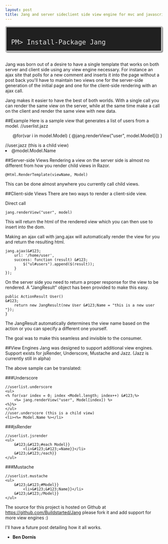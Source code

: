 ```yaml
---
layout: post
title: Jang and server sideclient side view engine for mvc and javascript
---
```


<div style="background-color: #202020; border: 4px solid #C0C0C0;border-radius: 5px 5px 5px 5px;box-shadow: 2px 2px 3px #6E6E6E;color: #E2E2E2;display: block;font: 1.5em 'andale mono','lucida console',monospace; overflow: auto; padding:15px; margin-bottom: 1.5em;"><p style="margin-bottom:0;">PM&gt; Install-Package Jang</p></div>

Jang was born out of a desire to have a single template that works on both server and client side using any view engine necessary. 
For instance an ajax site that polls for a new comment and inserts it into the page without a post back you'll have to maintain two views
one for the server-side generation of the initial page and one for the client-side rendering with an ajax call. 

Jang makes it easier to have the best of both worlds. With a single call you can render the same view on the server, while at the same time make a call
on the client and render the same view with new data.

##Example
Here is a sample view that generates a list of users from a model.
    //userlist.jazz
    <ul>
        @for(var i in model.Model) &#123;
            @jang.renderView("user", model.Model[i])
        }
    </ul>
    //user.jazz (this is a child view)
    <li>@model.Model.Name</li>


##Server-side Views
Rendering a view on the server side is almost no different from how you render child views in Razor.

    @Html.RenderTemplate(viewName, Model)

This can be done almost anywhere you currently call child views.
    
##Client-side Views
There are two ways to render a client-side view.

Direct call

    jang.renderView("user", model)

    
This will return the html of the rendered view which you can then use to insert into the dom.

Making an ajax call with jang.ajax will automatically render the view for you and return the resulting html.

    jang.ajax(&#123;
        url: '/home/user',
        success: function (result) &#123;
            $("ul#users").append($(result));
        }
    });


On the server side you need to return a proper response for the view to be rendered. A "JangResult" object has been provided to make this easy.

    public ActionResult User()
    &#123;
        return new JangResult(new User &#123;Name = "this is a new user "});
    }


The JangResult automatically determines the view name based on the action or you can specify a different one yourself.

The goal was to make this seamless and invisible to the consumer.

##View Engines
Jang was designed to support additional view engines. Support exists for jsRender, Underscore, Mustache and Jazz. (Jazz is currently still in alpha)

The above sample can be translated:

###Underscore
    
    //userlist.underscore
    <ul>
	<% for(var index = 0; index <Model.length; index++) &#123;%>
		<%= jang.renderView("user", Model[index]) %>
	<%}%>
    </ul>
    //user.underscore (this is a child view)
    <li><%= Model.Name %></li>
	
###jsRender

    //userlist.jsrender
	<ul>
		&#123;&#123;#each Model}}
			<li>&#123;&#123;=Name}}</li>
		&#123;&#123;/each}}
	</ul>

###Mustache

    //userlist.mustache
	<ul>
		&#123;&#123;#Model}}
			<li>&#123;&#123;Name}}</li>
		&#123;&#123;/Model}}
	</ul>

The source for this project is hosted on Github at <a href="https://github.com/Buildstarted/Jang" title="https://github.com/Buildstarted/Jang">https://github.com/Buildstarted/Jang</a> please fork it and add support for more view engines :)

I'll have a future post detailing how it all works.

- <strong>Ben Dornis</strong>